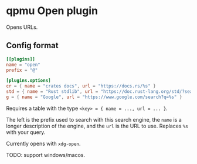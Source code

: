 # qpmu Open plugin

Opens URLs.

## Config format

```toml
[[plugins]]
name = "open"
prefix = "@"

[plugins.options]
cr = { name = "crates docs", url = "https://docs.rs/%s" }
std = { name = "Rust stdlib", url = "https://doc.rust-lang.org/std/?search=%s" }
g = { name = "Google", url = "https://www.google.com/search?q=%s" }
```

Requires a table with the type `<key> = { name = ..., url = ... }`.

The left is the prefix used to search with this search engine, the `name` is a longer description of the engine, and the `url` is the URL to use. Replaces `%s` with your query.

Currently opens with `xdg-open`.

TODO: support windows/macos.
